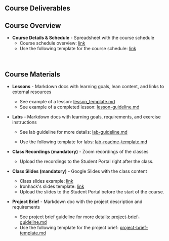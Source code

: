 ## Course Deliverables

## Course Overview

- **Course Details & Schedule** - Spreadsheet with the course schedule
  - Course schedule overview: [link](https://docs.google.com/spreadsheets/d/1Fbj80Vjabb9UBrAvC6uQjbGGbgkZ3C5w4i_a7UEEK-Y/edit?usp=sharing)
  - Use the following template for the course schedule: [link](https://docs.google.com/spreadsheets/d/18POGQ4qFGEoV50T8AX_l45P1fPbqL_OOsn_OI1CFo7w/edit#gid=3876552)

<br>

## Course Materials

- **Lessons** - Markdown docs with learning goals, lean content, and links to external resources
  - See example of a lesson: [lesson_template.md](lesson/lesson-template.md)
  - See example of a completed lesson: [lesson-guideline.md](lessons/lesson-guideline.md)


- **Labs** - Markdown docs with learning goals, requirements, and exercise instructions
  - See lab guideline for more details: [lab-guideline.md](labs/lab-guideline.md)

  - Use the following template for labs: [lab-readme-template.md](labs/lab-readme-template.md)
  
    
- **Class Recordings (mandatory)** - Zoom recordings of the classes
  - Upload the recordings to the Student Portal right after the class.

- **Class Slides (mandatory)** - Google Slides with the class content
  - Class slides example: [link](https://docs.google.com/presentation/d/1xt_1ri1d2kCagd5ZJEnb3ReG8f-ySYhHX5yIVoiqsjg/edit?usp=sharing)
  - Ironhack's slides template: [link](https://docs.google.com/presentation/d/1er4jk53vtGVA-5Q-d6l1lEpsdZtR4noeHWA2orxJxZk/edit?usp=sharing)
  - Upload the slides to the Student Portal before the start of the course.
  
- **Project Brief** - Markdown doc with the project description and requirements
  - See project brief guideline for more details: [project-brief-guideline.md](projects/project-brief-guideline.md)
  - Use the following template for the project brief: [project-brief-template.md](projects/project-brief-template.md)

<br>
